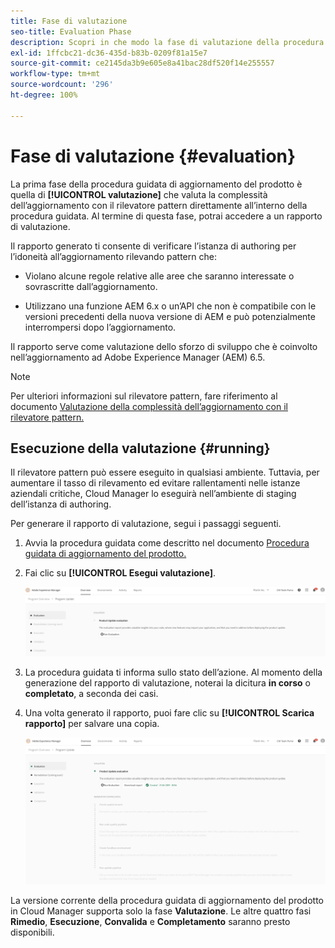 ```yaml
---
title: Fase di valutazione
seo-title: Evaluation Phase
description: Scopri in che modo la fase di valutazione della procedura guidata di aggiornamento del prodotto valuta la complessità dell’aggiornamento con il rilevatore pattern.
exl-id: 1ffcbc21-dc36-435d-b83b-0209f81a15e7
source-git-commit: ce2145da3b9e605e8a41bac28df520f14e255557
workflow-type: tm+mt
source-wordcount: '296'
ht-degree: 100%

---
```



# Fase di valutazione {#evaluation}

La prima fase della procedura guidata di aggiornamento del prodotto è quella di **[!UICONTROL valutazione]** che valuta la complessità dell’aggiornamento con il rilevatore pattern direttamente all’interno della procedura guidata. Al termine di questa fase, potrai accedere a un rapporto di valutazione.

Il rapporto generato ti consente di verificare l’istanza di authoring per l’idoneità all’aggiornamento rilevando pattern che:

* Violano alcune regole relative alle aree che saranno interessate o sovrascritte dall’aggiornamento.

* Utilizzano una funzione AEM 6.x o un’API che non è compatibile con le versioni precedenti della nuova versione di AEM e può potenzialmente interrompersi dopo l’aggiornamento.

Il rapporto serve come valutazione dello sforzo di sviluppo che è coinvolto nell’aggiornamento ad Adobe Experience Manager (AEM) 6.5.

>[!NOTE]
>
>Per ulteriori informazioni sul rilevatore pattern, fare riferimento al documento [Valutazione della complessità dell’aggiornamento con il rilevatore pattern.](https://experienceleague.adobe.com/docs/experience-manager-65/deploying/upgrading/pattern-detector.html?lang=it)

## Esecuzione della valutazione {#running}

Il rilevatore pattern può essere eseguito in qualsiasi ambiente. Tuttavia, per aumentare il tasso di rilevamento ed evitare rallentamenti nelle istanze aziendali critiche, Cloud Manager lo eseguirà nell’ambiente di staging dell’istanza di authoring.

Per generare il rapporto di valutazione, segui i passaggi seguenti.

1. Avvia la procedura guidata come descritto nel documento [Procedura guidata di aggiornamento del prodotto.](/help/product-update-wizard/overview.md)

1. Fai clic su **[!UICONTROL Esegui valutazione]**.

   ![Esegui valutazione](/help/assets/Run-Evaluation.png)

1. La procedura guidata ti informa sullo stato dell’azione. Al momento della generazione del rapporto di valutazione, noterai la dicitura **in corso** o **completato**, a seconda dei casi.

1. Una volta generato il rapporto, puoi fare clic su **[!UICONTROL Scarica rapporto]** per salvare una copia.

   ![Rapporto creato](/help/assets/Evaluation-1.png)

La versione corrente della procedura guidata di aggiornamento del prodotto in Cloud Manager supporta solo la fase **Valutazione**. Le altre quattro fasi **Rimedio**, **Esecuzione**, **Convalida** e **Completamento** saranno presto disponibili.
